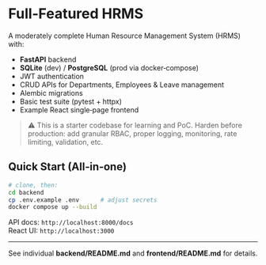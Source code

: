 # Full‑Featured HRMS

A moderately complete Human Resource Management System (HRMS) with:

* **FastAPI** backend
* **SQLite** (dev) / **PostgreSQL** (prod via docker‑compose)
* JWT authentication
* CRUD APIs for Departments, Employees & Leave management
* Alembic migrations
* Basic test suite (pytest + httpx)
* Example React single‑page frontend

> ⚠️  This is a starter codebase for learning and PoC. Harden before production: add granular RBAC, proper logging, monitoring, rate limiting, validation, etc.

## Quick Start (All‑in‑one)

```bash
# clone, then:
cd backend
cp .env.example .env      # adjust secrets
docker compose up --build
```

API docs: `http://localhost:8000/docs`  
React UI: `http://localhost:3000`

---

See individual **backend/README.md** and **frontend/README.md** for details.
